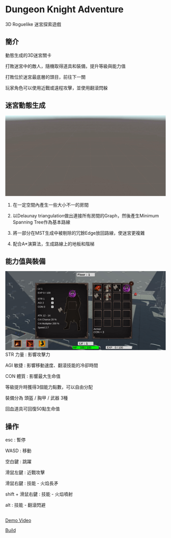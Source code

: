 # Dungeon Knight Adventure
3D Roguelike 迷宮探索遊戲  

## 簡介

動態生成的3D迷宮關卡

打敗迷宮中的敵人，隨機取得道具和裝備，提升等級與能力值

打敗位於迷宮最底層的頭目，前往下一關

玩家角色可以使用近戰或遠程攻擊，並使用翻滾閃躲


## 迷宮動態生成
![image](3DDungeonGenerate.gif) 
1. 在一定空間內產生一些大小不一的房間

2. 以Delaunay triangulation做出連接所有房間的Graph，然後產生Minimum Spanning Tree作為基本路線

3. 將一部分在MST生成中被剔除的冗餘Edge放回路線，使迷宮更複雜

4. 配合A*演算法，生成路線上的地板和階梯

## 能力值與裝備
![image](Equipments.jpg) 
STR 力量 : 影響攻擊力  

AGI 敏捷 : 影響移動速度、翻滾技能的冷卻時間  

CON 體質 : 影響最大生命值  

等級提升時獲得3個能力點數，可以自由分配  

裝備分為 頭盔 / 胸甲 / 武器 3種  

回血道具可回復50點生命值

## 操作
esc : 暫停

WASD : 移動  

空白鍵 : 跳躍  

滑鼠左鍵 : 近戰攻擊  

滑鼠右鍵 : 技能 - 火焰長矛  

shift + 滑鼠右鍵 : 技能 - 火焰噴射 

alt : 技能 - 翻滾閃避


##
[Demo Video](https://youtu.be/Dnx5DR5pg6o)

[Build](https://drive.google.com/file/d/1a9_40h4c44H7zcufbKbu9T_Cf03BoxWh/view?usp=drive_link/)
